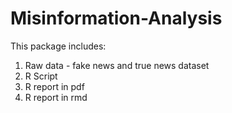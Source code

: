 # Misinformation-Analysis
This package includes:
1. Raw data - fake news and true news dataset
2. R Script
3. R report in pdf
4. R report in rmd
